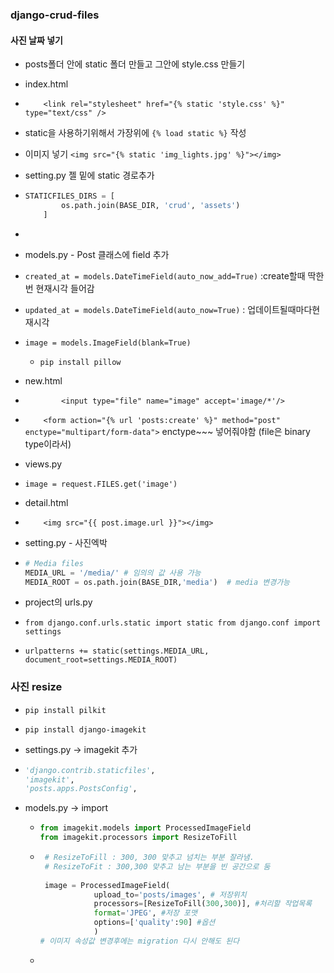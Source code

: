 ### django-crud-files

#### 사진 날짜 넣기

* posts폴더 안에 static 폴더 만들고 그안에 style.css  만들기



* index.html
* `    <link rel="stylesheet" href="{% static 'style.css' %}" type="text/css" />`

* static을 사용하기위해서 가장위에 `{% load static %}` 작성
* 이미지 넣기 `<img src="{% static 'img_lights.jpg' %}"></img>`



* setting.py 젤 밑에 static 경로추가

* ```python
  STATICFILES_DIRS = [
          os.path.join(BASE_DIR, 'crud', 'assets')
      ]
  ```

* 



* models.py - Post 클래스에 field 추가
* `created_at = models.DateTimeField(auto_now_add=True)` :create할때 딱한번 현재시각 들어감
* `updated_at = models.DateTimeField(auto_now=True)` : 업데이트될때마다현재시각
* `image = models.ImageField(blank=True)`
  * `pip install pillow` 



* new.html
* `        <input type="file" name="image" accept='image/*'/>`        
* `    <form action="{% url 'posts:create' %}" method="post" enctype="multipart/form-data">`   enctype~~~ 넣어줘야함 (file은 binary type이라서)





* views.py
* `image = request.FILES.get('image')`



* detail.html
* `    <img src="{{ post.image.url }}"></img>`



* setting.py   - 사진엑박

* ```python
  # Media files
  MEDIA_URL = '/media/' # 임의의 값 사용 가능
  MEDIA_ROOT = os.path.join(BASE_DIR,'media')  # media 변경가능
  
  ```

* project의 urls.py

* `from django.conf.urls.static import static
  from django.conf import settings` 

* `urlpatterns += static(settings.MEDIA_URL, document_root=settings.MEDIA_ROOT)`





### 사진 resize

* `pip install pilkit`
* `pip install django-imagekit`



*  settings.py  -> imagekit 추가

  * ```python
    'django.contrib.staticfiles',
    'imagekit',
    'posts.apps.PostsConfig',
    ```



* models.py -> import

  * ```python
    from imagekit.models import ProcessedImageField
    from imagekit.processors import ResizeToFill 
    ```

  * ```python
     # ResizeToFill : 300, 300 맞추고 넘치는 부분 잘라냄.
     # ResizeToFit : 300,300 맞추고 남는 부분을 빈 공간으로 둠
        
     image = ProcessedImageField(
                upload_to='posts/images', # 저장위치
                processors=[ResizeToFill(300,300)], #처리할 작업목록
                format='JPEG', #저장 포맷
                options=['quality':90] #옵션
                )
    # 이미지 속성값 변경후에는 migration 다시 안해도 된다
    ```

  * 

























